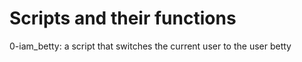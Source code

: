 # Scripts and their functions 
 0-iam_betty: a script that switches the current user to the user betty

